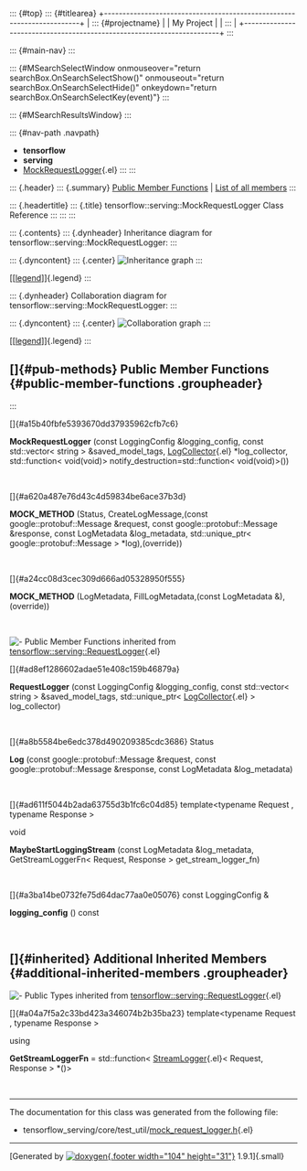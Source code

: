 ::: {#top}
::: {#titlearea}
+-----------------------------------------------------------------------+
| ::: {#projectname}                                                    |
| My Project                                                            |
| :::                                                                   |
+-----------------------------------------------------------------------+
:::

::: {#main-nav}
:::

::: {#MSearchSelectWindow onmouseover="return searchBox.OnSearchSelectShow()" onmouseout="return searchBox.OnSearchSelectHide()" onkeydown="return searchBox.OnSearchSelectKey(event)"}
:::

::: {#MSearchResultsWindow}
:::

::: {#nav-path .navpath}
-   **tensorflow**
-   **serving**
-   [MockRequestLogger](classtensorflow_1_1serving_1_1MockRequestLogger.html){.el}
:::
:::

::: {.header}
::: {.summary}
[Public Member Functions](#pub-methods) \| [List of all
members](classtensorflow_1_1serving_1_1MockRequestLogger-members.html)
:::

::: {.headertitle}
::: {.title}
tensorflow::serving::MockRequestLogger Class Reference
:::
:::
:::

::: {.contents}
::: {.dynheader}
Inheritance diagram for tensorflow::serving::MockRequestLogger:
:::

::: {.dyncontent}
::: {.center}
![Inheritance
graph](classtensorflow_1_1serving_1_1MockRequestLogger__inherit__graph.png)
:::

[\[[legend](graph_legend.html)\]]{.legend}
:::

::: {.dynheader}
Collaboration diagram for tensorflow::serving::MockRequestLogger:
:::

::: {.dyncontent}
::: {.center}
![Collaboration
graph](classtensorflow_1_1serving_1_1MockRequestLogger__coll__graph.png)
:::

[\[[legend](graph_legend.html)\]]{.legend}
:::

[]{#pub-methods} Public Member Functions {#public-member-functions .groupheader}
----------------------------------------
:::

[]{#a15b40fbfe5393670dd37935962cfb7c6}  

**MockRequestLogger** (const LoggingConfig &logging\_config, const
std::vector\< string \> &saved\_model\_tags,
[LogCollector](classtensorflow_1_1serving_1_1LogCollector.html){.el}
\*log\_collector, std::function\< void(void)\>
notify\_destruction=std::function\< void(void)\>())

 

[]{#a620a487e76d43c4d59834be6ace37b3d}  

**MOCK\_METHOD** (Status, CreateLogMessage,(const
google::protobuf::Message &request, const google::protobuf::Message
&response, const LogMetadata &log\_metadata, std::unique\_ptr\<
google::protobuf::Message \> \*log),(override))

 

[]{#a24cc08d3cec309d666ad05328950f555}  

**MOCK\_METHOD** (LogMetadata, FillLogMetadata,(const LogMetadata
&),(override))

 

![-](closed.png) Public Member Functions inherited from
[tensorflow::serving::RequestLogger](classtensorflow_1_1serving_1_1RequestLogger.html){.el}

[]{#ad8ef1286602adae51e408c159b46879a}  

**RequestLogger** (const LoggingConfig &logging\_config, const
std::vector\< string \> &saved\_model\_tags, std::unique\_ptr\<
[LogCollector](classtensorflow_1_1serving_1_1LogCollector.html){.el} \>
log\_collector)

 

[]{#a8b5584be6edc378d490209385cdc3686} Status 

**Log** (const google::protobuf::Message &request, const
google::protobuf::Message &response, const LogMetadata &log\_metadata)

 

[]{#ad611f5044b2ada63755d3b1fc6c04d85} template\<typename Request ,
typename Response \>

void 

**MaybeStartLoggingStream** (const LogMetadata &log\_metadata,
GetStreamLoggerFn\< Request, Response \> get\_stream\_logger\_fn)

 

[]{#a3ba14be0732fe75d64dac77aa0e05076} const LoggingConfig & 

**logging\_config** () const

 

[]{#inherited} Additional Inherited Members {#additional-inherited-members .groupheader}
-------------------------------------------

![-](closed.png) Public Types inherited from
[tensorflow::serving::RequestLogger](classtensorflow_1_1serving_1_1RequestLogger.html){.el}

[]{#a04a7f5a2c33bd423a346074b2b35ba23} template\<typename Request ,
typename Response \>

using 

**GetStreamLoggerFn** = std::function\<
[StreamLogger](classtensorflow_1_1serving_1_1StreamLogger.html){.el}\<
Request, Response \> \*()\>

 

------------------------------------------------------------------------

The documentation for this class was generated from the following file:

-   tensorflow\_serving/core/test\_util/[mock\_request\_logger.h](mock__request__logger_8h_source.html){.el}

------------------------------------------------------------------------

[Generated by [![doxygen](doxygen.svg){.footer width="104"
height="31"}](https://www.doxygen.org/index.html) 1.9.1]{.small}
